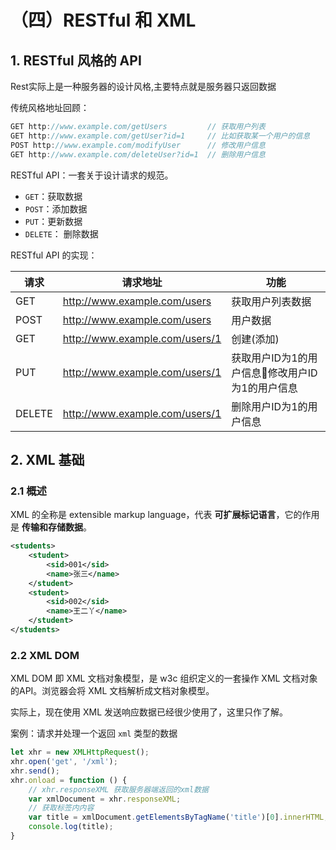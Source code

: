 # （四）RESTful 和 XML

## 1. RESTful 风格的 API

Rest实际上是一种服务器的设计风格,主要特点就是服务器只返回数据

传统风格地址回顾：
```js
GET http://www.example.com/getUsers         // 获取用户列表
GET http://www.example.com/getUser?id=1     // 比如获取某一个用户的信息
POST http://www.example.com/modifyUser      // 修改用户信息
GET http://www.example.com/deleteUser?id=1  // 删除用户信息
```

RESTful API：一套关于设计请求的规范。
- `GET`：获取数据
- `POST`：添加数据
- `PUT`：更新数据
- `DELETE`： 删除数据

RESTful API 的实现：

|请求|请求地址|功能|
|-|-|-|
|GET| http://www.example.com/users |获取用户列表数据|
|POST| http://www.example.com/users |用户数据|
|GET| http://www.example.com/users/1 |创建(添加)|
|PUT| http://www.example.com/users/1 |获取用户ID为1的用户信息修改用户ID为1的用户信息|
|DELETE| http://www.example.com/users/1  |删除用户ID为1的用户信息|

## 2. XML 基础

### 2.1 概述

XML 的全称是 extensible markup language，代表 **可扩展标记语言**，它的作用是 **传输和存储数据**。
```xml
<students> 
    <student>
        <sid>001</sid>
        <name>张三</name>
    </student>
    <student>
        <sid>002</sid>
        <name>王二丫</name>
    </student>
</students>
```

### 2.2 XML DOM

XML DOM 即 XML 文档对象模型，是 w3c 组织定义的一套操作 XML 文档对象的API。浏览器会将 XML 文档解析成文档对象模型。  

实际上，现在使用 XML 发送响应数据已经很少使用了，这里只作了解。

案例：请求并处理一个返回 `xml` 类型的数据
```js
let xhr = new XMLHttpRequest();
xhr.open('get', '/xml');
xhr.send();
xhr.onload = function () {
    // xhr.responseXML 获取服务器端返回的xml数据
    var xmlDocument = xhr.responseXML;
    // 获取标签内内容
    var title = xmlDocument.getElementsByTagName('title')[0].innerHTML;
    console.log(title);
}
```